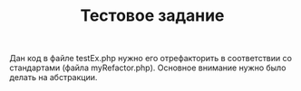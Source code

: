 <p align="center">
    <h1 align="center">Тестовое задание</h1>
    <br>
</p>

Дан код в файле testEx.php нужно его отрефакторить в соответствии со стандартами (файла myRefactor.php).
Основное внимание нужно было делать на абстракции.

